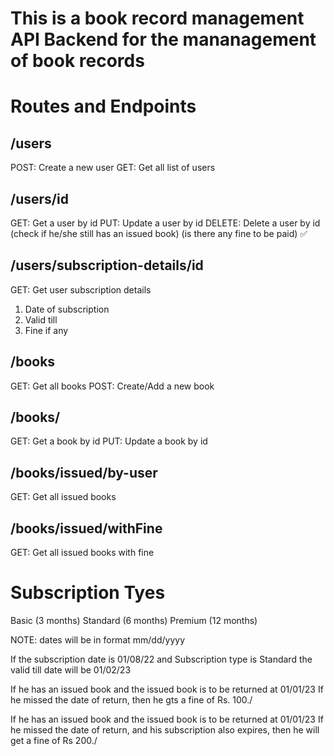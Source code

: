 # This is a book record management API Backend for the mananagement of book records

# Routes and Endpoints

## /users

POST: Create a new user 
GET: Get all list of users

## /users/id

GET: Get a user by id 
PUT: Update a user by id
DELETE: Delete a user by id (check if he/she still has an issued book) (is there any fine to be paid) ✅

## /users/subscription-details/id

GET: Get user subscription details 

1. Date of subscription
2. Valid till
3. Fine if any

## /books

GET: Get all books 
POST: Create/Add a new book

## /books/

GET: Get a book by id 
PUT: Update a book by id

## /books/issued/by-user

GET: Get all issued books

## /books/issued/withFine

GET: Get all issued books with fine

# Subscription Tyes

Basic (3 months)
Standard (6 months)
Premium (12 months)

NOTE: dates will be in format mm/dd/yyyy

If the subscription date is 01/08/22
and Subscription type is Standard
the valid till date will be 01/02/23

If he has an issued book and the issued book is to be returned at 01/01/23
If he missed the date of return, then he gts a fine of Rs. 100./

If he has an issued book and the issued book is to be returned at 01/01/23
If he missed the date of return, and his subscription also expires, then he will get a fine of Rs 200./
